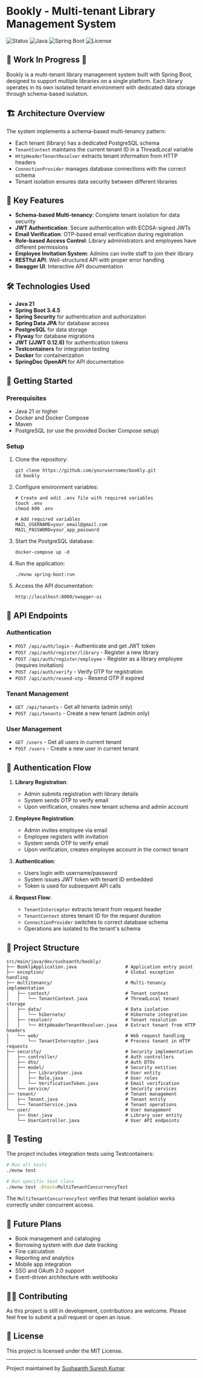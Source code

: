 # Bookly - Multi-tenant Library Management System

![Status](https://img.shields.io/badge/Status-Work%20In%20Progress-yellow)
![Java](https://img.shields.io/badge/Java-21-orange)
![Spring Boot](https://img.shields.io/badge/Spring%20Boot-3.4.5-green)
![License](https://img.shields.io/badge/License-MIT-blue)

## 🚧 Work In Progress 🚧

Bookly is a multi-tenant library management system built with Spring Boot, designed to support multiple libraries on a single platform. Each library operates in its own isolated tenant environment with dedicated data storage through schema-based isolation.

## 🏗️ Architecture Overview

The system implements a schema-based multi-tenancy pattern:

- Each tenant (library) has a dedicated PostgreSQL schema
- `TenantContext` maintains the current tenant ID in a ThreadLocal variable
- `HttpHeaderTenantResolver` extracts tenant information from HTTP headers
- `ConnectionProvider` manages database connections with the correct schema
- Tenant isolation ensures data security between different libraries

## 🔑 Key Features

- **Schema-based Multi-tenancy**: Complete tenant isolation for data security
- **JWT Authentication**: Secure authentication with ECDSA-signed JWTs
- **Email Verification**: OTP-based email verification during registration
- **Role-based Access Control**: Library administrators and employees have different permissions
- **Employee Invitation System**: Admins can invite staff to join their library
- **RESTful API**: Well-structured API with proper error handling
- **Swagger UI**: Interactive API documentation

## 🛠️ Technologies Used

- **Java 21**
- **Spring Boot 3.4.5**
- **Spring Security** for authentication and authorization
- **Spring Data JPA** for database access
- **PostgreSQL** for data storage
- **Flyway** for database migrations
- **JWT (JJWT 0.12.6)** for authentication tokens
- **Testcontainers** for integration testing
- **Docker** for containerization
- **SpringDoc OpenAPI** for API documentation

## 🚀 Getting Started

### Prerequisites

- Java 21 or higher
- Docker and Docker Compose
- Maven
- PostgreSQL (or use the provided Docker Compose setup)

### Setup

1. Clone the repository:
   ```
   git clone https://github.com/yourusername/bookly.git
   cd bookly
   ```

2. Configure environment variables:
   ```
   # Create and edit .env file with required variables
   touch .env
   chmod 600 .env
   
   # Add required variables
   MAIL_USERNAME=your_email@gmail.com
   MAIL_PASSWORD=your_app_password
   ```

3. Start the PostgreSQL database:
   ```
   docker-compose up -d
   ```

4. Run the application:
   ```
   ./mvnw spring-boot:run
   ```

5. Access the API documentation:
   ```
   http://localhost:8080/swagger-ui
   ```

## 📡 API Endpoints

### Authentication

- `POST /api/auth/login` - Authenticate and get JWT token
- `POST /api/auth/register/library` - Register a new library
- `POST /api/auth/register/employee` - Register as a library employee (requires invitation)
- `POST /api/auth/verify` - Verify OTP for registration
- `POST /api/auth/resend-otp` - Resend OTP if expired

### Tenant Management

- `GET /api/tenants` - Get all tenants (admin only)
- `POST /api/tenants` - Create a new tenant (admin only)

### User Management

- `GET /users` - Get all users in current tenant
- `POST /users` - Create a new user in current tenant

## 🔐 Authentication Flow

1. **Library Registration**:
   - Admin submits registration with library details
   - System sends OTP to verify email
   - Upon verification, creates new tenant schema and admin account

2. **Employee Registration**:
   - Admin invites employee via email
   - Employee registers with invitation
   - System sends OTP to verify email
   - Upon verification, creates employee account in the correct tenant

3. **Authentication**:
   - Users login with username/password
   - System issues JWT token with tenant ID embedded
   - Token is used for subsequent API calls

4. **Request Flow**:
   - `TenantInterceptor` extracts tenant from request header
   - `TenantContext` stores tenant ID for the request duration
   - `ConnectionProvider` switches to correct database schema
   - Operations are isolated to the tenant's schema

## 📂 Project Structure

```
src/main/java/dev/sushaanth/bookly/
├── BooklyApplication.java                  # Application entry point
├── exception/                              # Global exception handling
├── multitenancy/                           # Multi-tenancy implementation
│   ├── context/                            # Tenant context
│   │   └── TenantContext.java              # ThreadLocal tenant storage
│   ├── data/                               # Data isolation
│   │   └── hibernate/                      # Hibernate integration
│   ├── resolver/                           # Tenant resolution
│   │   └── HttpHeaderTenantResolver.java   # Extract tenant from HTTP headers
│   └── web/                                # Web request handling
│       └── TenantInterceptor.java          # Process tenant in HTTP requests
├── security/                               # Security implementation
│   ├── controller/                         # Auth controllers
│   ├── dto/                                # Auth DTOs
│   ├── model/                              # Security entities
│   │   ├── LibraryUser.java                # User entity
│   │   ├── Role.java                       # User roles
│   │   └── VerificationToken.java          # Email verification
│   └── service/                            # Security services
├── tenant/                                 # Tenant management
│   ├── Tenant.java                         # Tenant entity
│   └── TenantService.java                  # Tenant operations
└── user/                                   # User management
    ├── User.java                           # Library user entity
    └── UserController.java                 # User API endpoints
```

## 🧪 Testing

The project includes integration tests using Testcontainers:

```bash
# Run all tests
./mvnw test

# Run specific test class
./mvnw test -Dtest=MultiTenantConcurrencyTest
```

The `MultiTenantConcurrencyTest` verifies that tenant isolation works correctly under concurrent access.

## 🔮 Future Plans

- Book management and cataloging
- Borrowing system with due date tracking
- Fine calculation
- Reporting and analytics
- Mobile app integration
- SSO and OAuth 2.0 support
- Event-driven architecture with webhooks

## 👨‍💻 Contributing

As this project is still in development, contributions are welcome. Please feel free to submit a pull request or open an issue.

## 📝 License

This project is licensed under the MIT License.

---

Project maintained by [Sushaanth Suresh Kumar](https://github.com/Sushaanth-Suresh-Kumar)
